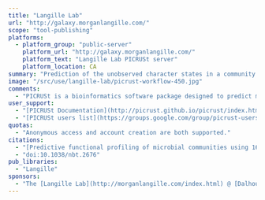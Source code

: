 ```yaml
---
title: "Langille Lab"
url: "http://galaxy.morganlangille.com/"
scope: "tool-publishing"
platforms:
  - platform_group: "public-server"
    platform_url: "http://galaxy.morganlangille.com/"
    platform_text: "Langille Lab PICRUSt server"
    platform_location: CA
summary: "Prediction of the unobserved character states in a community of organisms from phylogenetic information."
image: "/src/use/langille-lab/picrust-workflow-450.jpg"
comments:
  - "PICRUSt is a bioinformatics software package designed to predict metagenome functional content from marker gene (e.g., 16S rRNA) surveys and full genomes."
user_support:
  - "[PICRUSt Documentation](http://picrust.github.io/picrust/index.html)"
  - "[PICRUSt users list](https://groups.google.com/group/picrust-users/subscribe?note=1&hl=en&noredirect=true&pli=1)"
quotas:
  - "Anonymous access and account creation are both supported."
citations:
  - "[Predictive functional profiling of microbial communities using 16S rRNA marker gene sequences](https://www.nature.com/articles/nbt.2676), Morgan G I Langille, Jesse Zaneveld, J Gregory Caporaso, Daniel McDonald, Dan Knights, Joshua A Reyes, Jose C Clemente, Deron E Burkepile, Rebecca L Vega Thurber, Rob Knight, Robert G Beiko & Curtis Huttenhower. *Nature Biotechnology* 31, 814–821 (2013)"
  - "doi:10.1038/nbt.2676"
pub_libraries:
  - "Langille"
sponsors:
  - "The [Langille Lab](http://morganlangille.com/index.html) @ [Dalhousie University](https://www.dal.ca/)"
---
```

